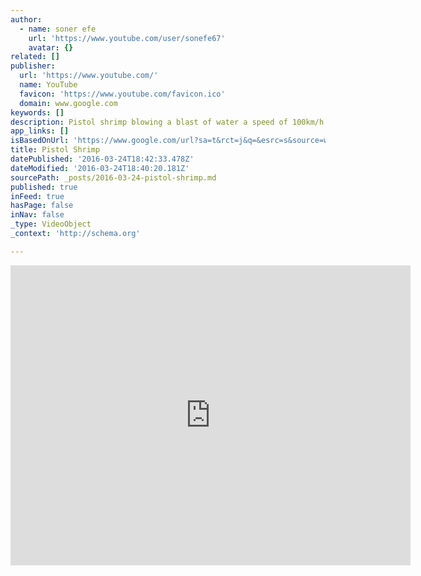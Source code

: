 ```yaml
---
author:
  - name: soner efe
    url: 'https://www.youtube.com/user/sonefe67'
    avatar: {}
related: []
publisher:
  url: 'https://www.youtube.com/'
  name: YouTube
  favicon: 'https://www.youtube.com/favicon.ico'
  domain: www.google.com
keywords: []
description: Pistol shrimp blowing a blast of water a speed of 100km/h with temp 9900C
app_links: []
isBasedOnUrl: 'https://www.google.com/url?sa=t&rct=j&q=&esrc=s&source=web&cd=2&cad=rja&uact=8&ved=0ahUKEwiLyMuw_NnLAhUJt4MKHRsRDLUQtwIIJzAB&url=https%3A%2F%2Fwww.youtube.com%2Fwatch%3Fv%3DeKPrGxB1Kzc&usg=AFQjCNF-4rJaC63IOeoatFp2LfRp1BoD5Q&sig2=e2jYhJXnBlBG9TSn12vM0g'
title: Pistol Shrimp
datePublished: '2016-03-24T18:42:33.478Z'
dateModified: '2016-03-24T18:40:20.181Z'
sourcePath: _posts/2016-03-24-pistol-shrimp.md
published: true
inFeed: true
hasPage: false
inNav: false
_type: VideoObject
_context: 'http://schema.org'

---
```

<iframe src="https://cdn.embedly.com/widgets/media.html?src=https%3A%2F%2Fwww.youtube.com%2Fembed%2FeKPrGxB1Kzc%3Ffeature%3Doembed&amp;url=https%3A%2F%2Fwww.youtube.com%2Fwatch%3Fv%3DeKPrGxB1Kzc&amp;image=https%3A%2F%2Fi.ytimg.com%2Fvi%2FeKPrGxB1Kzc%2Fhqdefault.jpg&amp;key=b7d04c9b404c499eba89ee7072e1c4f7&amp;type=text%2Fhtml&amp;schema=youtube" width="640" height="480" scrolling="no" frameborder="0" allowfullscreen="allowfullscreen" style=""></iframe>